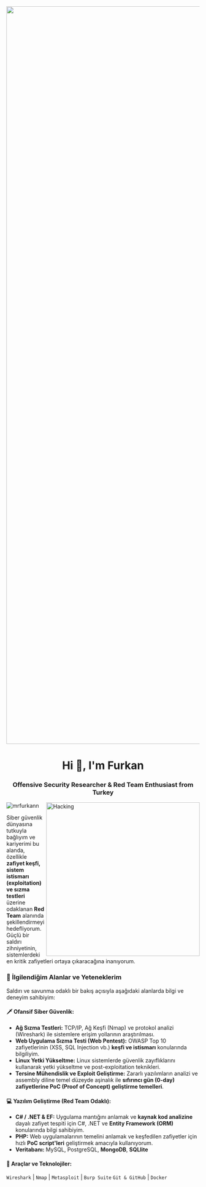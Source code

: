 <img align ="center" width="1920px" src="https://mir-s3-cdn-cf.behance.net/project_modules/fs/54b6c068097599.5b50bca476b9b.gif">
<h1 align="center">Hi 👋, I'm Furkan</h1>
<h3 align="center">Offensive Security Researcher & Red Team Enthusiast from Turkey</h3>
<img align="right" alt="Hacking" width="400" src="https://media2.giphy.com/media/v1.Y2lkPTc5MGI3NjExNXl4Y2t6dzRxdjZ6a253ajMwb3h2YTZtcmx2YTdyd2t2NG11a3JyayZlcD12MV9pbnRlcm5hbF9naWZfYnlfaWQmY3Q9Zw/78XCFBGOlS6keY1Bil/giphy.gif">	

<p align="left"> <img src="https://komarev.com/ghpvc/?username=mrfurkann&label=Profile%20views&color=0e75b6&style=flat" alt="mrfurkann" /> </p>

Siber güvenlik dünyasına tutkuyla bağlıyım ve kariyerimi bu alanda, özellikle **zafiyet keşfi, sistem istismarı (exploitation) ve sızma testleri** üzerine odaklanan **Red Team** alanında şekillendirmeyi hedefliyorum. Güçlü bir saldırı zihniyetinin, sistemlerdeki en kritik zafiyetleri ortaya çıkaracağına inanıyorum.

### 🔭 İlgilendiğim Alanlar ve Yeteneklerim

Saldırı ve savunma odaklı bir bakış açısıyla aşağıdaki alanlarda bilgi ve deneyim sahibiyim:

#### 🗡️ Ofansif Siber Güvenlik:
* **Ağ Sızma Testleri:** TCP/IP, Ağ Keşfi (Nmap) ve protokol analizi (Wireshark) ile sistemlere erişim yollarının araştırılması.
* **Web Uygulama Sızma Testi (Web Pentest):** OWASP Top 10 zafiyetlerinin (XSS, SQL Injection vb.) **keşfi ve istismarı** konularında bilgiliyim.
* **Linux Yetki Yükseltme:** Linux sistemlerde güvenlik zayıflıklarını kullanarak yetki yükseltme ve post-exploitation teknikleri.
* **Tersine Mühendislik ve Exploit Geliştirme:** Zararlı yazılımların analizi ve assembly diline temel düzeyde aşinalık ile **sıfırıncı gün (0-day) zafiyetlerine PoC (Proof of Concept) geliştirme temelleri**.

#### 💻 Yazılım Geliştirme (Red Team Odaklı):
* **C# / .NET & EF:** Uygulama mantığını anlamak ve **kaynak kod analizine** dayalı zafiyet tespiti için C#, .NET ve **Entity Framework (ORM)** konularında bilgi sahibiyim.
* **PHP:** Web uygulamalarının temelini anlamak ve keşfedilen zafiyetler için hızlı **PoC script'leri** geliştirmek amacıyla kullanıyorum.
* **Veritabanı:** MySQL, PostgreSQL, **MongoDB**, **SQLlite**

#### 🔧 Araçlar ve Teknolojiler:
`Wireshark` | `Nmap` | `Metasploit` | `Burp Suite`
`Git & GitHub` | `Docker`
